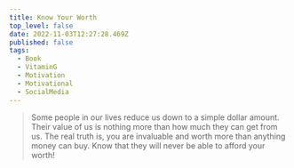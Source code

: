 ```yaml
---
title: Know Your Worth
top_level: false
date: 2022-11-03T12:27:28.469Z
published: false
tags:
  - Book
  - VitaminG
  - Motivation
  - Motivational
  - SocialMedia
---
```

> Some people in our lives reduce us down to a simple dollar amount. Their value of us is nothing more than how much they can get from us. The real truth is, you are invaluable and worth more than anything money can buy. Know that they will never be able to afford your worth!